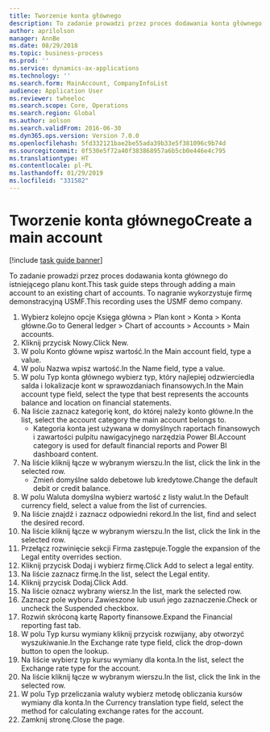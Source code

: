 ```yaml
---
title: Tworzenie konta głównego
description: To zadanie prowadzi przez proces dodawania konta głównego do istniejącego planu kont.
author: aprilolson
manager: AnnBe
ms.date: 08/29/2018
ms.topic: business-process
ms.prod: ''
ms.service: dynamics-ax-applications
ms.technology: ''
ms.search.form: MainAccount, CompanyInfoList
audience: Application User
ms.reviewer: twheeloc
ms.search.scope: Core, Operations
ms.search.region: Global
ms.author: aolson
ms.search.validFrom: 2016-06-30
ms.dyn365.ops.version: Version 7.0.0
ms.openlocfilehash: 5fd332121bae2be55ada39b33e5f381096c9b74d
ms.sourcegitcommit: 0f530e5f72a40f383868957a6b5cb0e446e4c795
ms.translationtype: HT
ms.contentlocale: pl-PL
ms.lasthandoff: 01/29/2019
ms.locfileid: "331582"
---
```

# <a name="create-a-main-account"></a><span data-ttu-id="a4deb-103">Tworzenie konta głównego</span><span class="sxs-lookup"><span data-stu-id="a4deb-103">Create a main account</span></span>

[!include [task guide banner](../../includes/task-guide-banner.md)]

<span data-ttu-id="a4deb-104">To zadanie prowadzi przez proces dodawania konta głównego do istniejącego planu kont.</span><span class="sxs-lookup"><span data-stu-id="a4deb-104">This task guide steps through adding a main account to an existing chart of accounts.</span></span> <span data-ttu-id="a4deb-105">To nagranie wykorzystuje firmę demonstracyjną USMF.</span><span class="sxs-lookup"><span data-stu-id="a4deb-105">This recording uses the USMF demo company.</span></span>  

1. <span data-ttu-id="a4deb-106">Wybierz kolejno opcje Księga główna > Plan kont > Konta > Konta główne.</span><span class="sxs-lookup"><span data-stu-id="a4deb-106">Go to General ledger > Chart of accounts > Accounts > Main accounts.</span></span>
2. <span data-ttu-id="a4deb-107">Kliknij przycisk Nowy.</span><span class="sxs-lookup"><span data-stu-id="a4deb-107">Click New.</span></span>
3. <span data-ttu-id="a4deb-108">W polu Konto główne wpisz wartość.</span><span class="sxs-lookup"><span data-stu-id="a4deb-108">In the Main account field, type a value.</span></span>
4. <span data-ttu-id="a4deb-109">W polu Nazwa wpisz wartość.</span><span class="sxs-lookup"><span data-stu-id="a4deb-109">In the Name field, type a value.</span></span>
5. <span data-ttu-id="a4deb-110">W polu Typ konta głównego wybierz typ, który najlepiej odzwierciedla salda i lokalizacje kont w sprawozdaniach finansowych.</span><span class="sxs-lookup"><span data-stu-id="a4deb-110">In the Main account type field, select the type that best represents the accounts balance and location on financial statements.</span></span>
6. <span data-ttu-id="a4deb-111">Na liście zaznacz kategorię kont, do której należy konto główne.</span><span class="sxs-lookup"><span data-stu-id="a4deb-111">In the list, select the account category the main account belongs to.</span></span>
    * <span data-ttu-id="a4deb-112">Kategoria konta jest używana w domyślnych raportach finansowych i zawartości pulpitu nawigacyjnego narzędzia Power BI.</span><span class="sxs-lookup"><span data-stu-id="a4deb-112">Account category is used for default financial reports and Power BI dashboard content.</span></span>  
7. <span data-ttu-id="a4deb-113">Na liście kliknij łącze w wybranym wierszu.</span><span class="sxs-lookup"><span data-stu-id="a4deb-113">In the list, click the link in the selected row.</span></span>
    * <span data-ttu-id="a4deb-114">Zmień domyślne saldo debetowe lub kredytowe.</span><span class="sxs-lookup"><span data-stu-id="a4deb-114">Change the default debit or credit balance.</span></span>  
8. <span data-ttu-id="a4deb-115">W polu Waluta domyślna wybierz wartość z listy walut.</span><span class="sxs-lookup"><span data-stu-id="a4deb-115">In the Default currency field, select a value from the list of currencies.</span></span>
9. <span data-ttu-id="a4deb-116">Na liście znajdź i zaznacz odpowiedni rekord.</span><span class="sxs-lookup"><span data-stu-id="a4deb-116">In the list, find and select the desired record.</span></span>
10. <span data-ttu-id="a4deb-117">Na liście kliknij łącze w wybranym wierszu.</span><span class="sxs-lookup"><span data-stu-id="a4deb-117">In the list, click the link in the selected row.</span></span>
11. <span data-ttu-id="a4deb-118">Przełącz rozwinięcie sekcji Firma zastępuje.</span><span class="sxs-lookup"><span data-stu-id="a4deb-118">Toggle the expansion of the Legal entity overrides section.</span></span>
12. <span data-ttu-id="a4deb-119">Kliknij przycisk Dodaj i wybierz firmę.</span><span class="sxs-lookup"><span data-stu-id="a4deb-119">Click Add to select a legal entity.</span></span>
13. <span data-ttu-id="a4deb-120">Na liście zaznacz firmę.</span><span class="sxs-lookup"><span data-stu-id="a4deb-120">In the list, select the Legal entity.</span></span>
14. <span data-ttu-id="a4deb-121">Kliknij przycisk Dodaj.</span><span class="sxs-lookup"><span data-stu-id="a4deb-121">Click Add.</span></span>
15. <span data-ttu-id="a4deb-122">Na liście oznacz wybrany wiersz.</span><span class="sxs-lookup"><span data-stu-id="a4deb-122">In the list, mark the selected row.</span></span>
16. <span data-ttu-id="a4deb-123">Zaznacz pole wyboru Zawieszone lub usuń jego zaznaczenie.</span><span class="sxs-lookup"><span data-stu-id="a4deb-123">Check or uncheck the Suspended checkbox.</span></span>
17. <span data-ttu-id="a4deb-124">Rozwiń skróconą kartę Raporty finansowe.</span><span class="sxs-lookup"><span data-stu-id="a4deb-124">Expand the Financial reporting fast tab.</span></span>
18. <span data-ttu-id="a4deb-125">W polu Typ kursu wymiany kliknij przycisk rozwijany, aby otworzyć wyszukiwanie.</span><span class="sxs-lookup"><span data-stu-id="a4deb-125">In the Exchange rate type field, click the drop-down button to open the lookup.</span></span>
19. <span data-ttu-id="a4deb-126">Na liście wybierz typ kursu wymiany dla konta.</span><span class="sxs-lookup"><span data-stu-id="a4deb-126">In the list, select the Exchange rate type for the account.</span></span>
20. <span data-ttu-id="a4deb-127">Na liście kliknij łącze w wybranym wierszu.</span><span class="sxs-lookup"><span data-stu-id="a4deb-127">In the list, click the link in the selected row.</span></span>
21. <span data-ttu-id="a4deb-128">W polu Typ przeliczania waluty wybierz metodę obliczania kursów wymiany dla konta.</span><span class="sxs-lookup"><span data-stu-id="a4deb-128">In the Currency translation type field, select the method for calculating exchange rates for the account.</span></span>
22. <span data-ttu-id="a4deb-129">Zamknij stronę.</span><span class="sxs-lookup"><span data-stu-id="a4deb-129">Close the page.</span></span>

